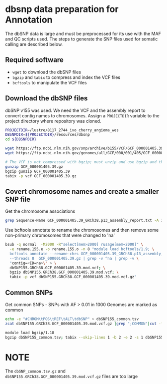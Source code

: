 # dbsnp data preparation for Annotation

The dbSNP data is large and must be preprocessed for its use with the MAF and QC scripts used. The steps to generate the SNP files used for somatic calling are described below.

## Required software
- `wget` to download the dbSNP files
- `bgzip` and `tabix` to compress and index the VCF files
- `bcftools` to manipulate the VCF files

## Download the dbSNP files

dbSNP v155 was used. We need the VCF and the assembly report to convert contig names to chromosomes. Assign a `PROJECTDIR` variable to the project directory where repository was cloned.

```bash
PROJECTDIR=/lustre/8117_2744_ivo_cherry_angioma_wes
DBSNPDIR=${PROJECTDIR}/resources/dbsnp
cd ${DBSNPDIR}

wget https://ftp.ncbi.nlm.nih.gov/snp/archive/b155/VCF/GCF_000001405.39.gz
wget https://ftp.ncbi.nlm.nih.gov/genomes/all/GCF/000/001/405/GCF_000001405.39_GRCh38.p13/GCF_000001405.39_GRCh38.p13_assembly_report.txt

# The VCF is not compressed with bgzip; must unzip and use bgzip and then use tabix to index
gunzip GCF_000001405.39.gz
bgzip gunzip GCF_000001405.39
tabix -p vcf GCF_000001405.39.gz
```

## Covert chromosome names and create a smaller SNP file

Get the chromosome associations
```bash
grep Sequence-Name GCF_000001405.39_GRCh38.p13_assembly_report.txt -A 10000| awk 'BEGIN{FS="\t"}{ print $7,$10 }' > GCF_000001405.39_GRCh38.p13_assembly_report.chrnames
```

Use bcftools annotate to rename the chromosomes and then remove some non-primary chromosomes that were changed to 'na'

```bash
bsub -q normal  -M2000 -R"select[mem>2000] rusage[mem=2000]" \
  -e rename.155.e -o rename.155.o -n 8 "module load bcftools/1.9; \
  bcftools annotate --rename-chrs GCF_000001405.39_GRCh38.p13_assembly_report.chrnames \
  --threads 8  GCF_000001405.39.gz | grep -v ^na | grep -v \
  "contig=<ID=na>\" > \
  dbSNP155.GRCh38.GCF_000001405.39.mod.vcf; \
  bgzip dbSNP155.GRCh38.GCF_000001405.39.mod.vcf; \
  tabix -p vcf dbSNP155.GRCh38.GCF_000001405.39.mod.vcf.gz"
```

## Common SNPs

Get common SNPs - SNPs with AF > 0.01 in 1000 Genomes are marked as common
```bash
echo -e "#CHROM\tPOS\tREF\tALT\tdbSNP" > dbSNP155_common.tsv
zcat dbSNP155.GRCh38.GCF_000001405.39.mod.vcf.gz |grep ";COMMON"|cut -f 1,2,3,4,5| awk '{print $0"\tCOMMON"}' >> dbSNP155_common.tsv

module load bgzip/1.18
bgzip dbSNP155_common.tsv; tabix --skip-lines 1 -b 2 -e 2 -s 1 dbSNP155_common.tsv.gz
```

# NOTE

The `dbSNP_common.tsv.gz` and `dbSNP155.GRCh38.GCF_000001405.39.mod.vcf.gz` files are too large




